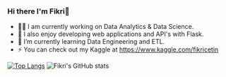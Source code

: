 ### Hi there I'm Fikri👋

- 👩‍💻 I am currently working on Data Analytics & Data Science.
- 🌱 I also enjoy developing web applications and API's with Flask.
- 👯 I’m currently learning Data Engineering and ETL.
- ⚡ You can check out my Kaggle at https://www.kaggle.com/fikricetin

[![Top Langs](https://github-readme-stats.vercel.app/api/top-langs/?username=cetinfikri07&size_weight=0.5&count_weight=0.5)](https://github.com/anuraghazra/github-readme-stats)
![Fikri's GitHub stats](https://github-readme-stats.vercel.app/api?username=cetinfikri07&show_icons=true&theme=radical)

